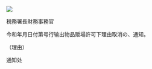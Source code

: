 ![](https://www.nta.go.jp/tmp/544e5be8-26da-456a-a701-f585f76f753d/images/9dde345a4d7f60055509e0acccbee4d8df91cdf512efb1f69d5164a9cca73add.jpg)

税務署長財務事務官

今和年月日付第号行输出物品贩場許可下理由取消の、通知。

（理由）

通知处